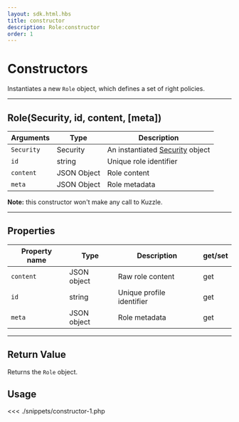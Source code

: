 ```yaml
---
layout: sdk.html.hbs
title: constructor
description: Role:constructor
order: 1
---
```


# Constructors

Instantiates a new `Role` object, which defines a set of right policies.

---

## Role(Security, id, content, [meta])

| Arguments  | Type        | Description                                            |
| ---------- | ----------- | ------------------------------------------------------ |
| `Security` | Security    | An instantiated [Security](/sdk/php/3/security) object |
| `id`       | string      | Unique role identifier                                 |
| `content`  | JSON Object | Role content                                           |
| `meta`     | JSON Object | Role metadata                                          |

**Note:** this constructor won't make any call to Kuzzle.

---

## Properties

| Property name | Type        | Description               | get/set |
| ------------- | ----------- | ------------------------- | ------- |
| `content`     | JSON object | Raw role content          | get     |
| `id`          | string      | Unique profile identifier | get     |
| `meta`        | JSON object | Role metadata             | get     |

---

## Return Value

Returns the `Role` object.

## Usage

<<< ./snippets/constructor-1.php

